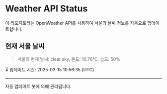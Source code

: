 
# Weather API Status

이 리포지토리는 OpenWeather API를 사용하여 서울의 날씨 정보를 자동으로 업데이트합니다.

## 현재 서울 날씨
> 서울의 현재 날씨: clear sky, 온도: 10.76°C, 습도: 50%

⏳ 업데이트 시간: 2025-03-15 10:56:35 (UTC)

---
자동 업데이트 봇에 의해 관리됩니다.
